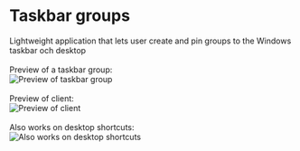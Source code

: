 # Taskbar groups
Lightweight application that lets user create and pin groups to the Windows taskbar och desktop
<br>
<br>
Preview of a taskbar group:
<br>
![Preview of taskbar group](https://i.imgur.com/PDgofAp.png)
<br><br>
Preview of client:
<br>
![Preview of client](https://i.imgur.com/WFdqcot.png)
<br><br>
Also works on desktop shortcuts:
<br>
![Also works on desktop shortcuts](https://i.imgur.com/M3KKJe0.png)
